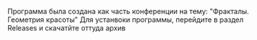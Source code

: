 Программа была создана как часть конференции на тему: "Фракталы. Геометрия красоты"
Для устанвоки программы, перейдите в раздел Releases и скачатйте оттуда архив 
